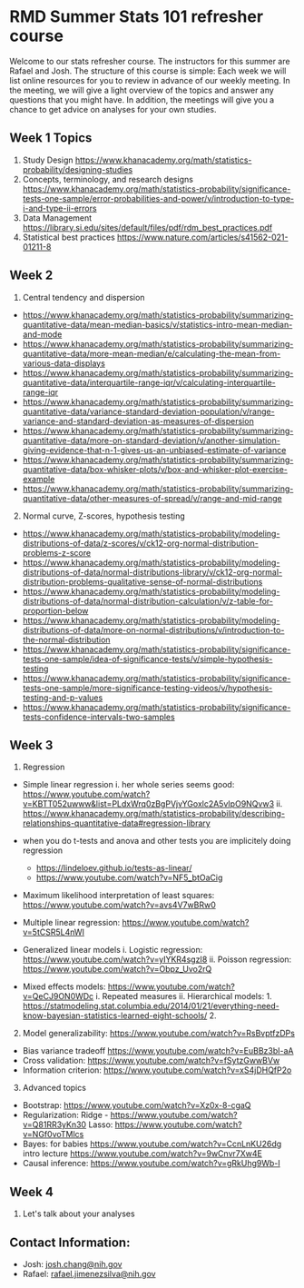 # RMD Summer Stats 101 refresher course

Welcome to our stats refresher course. The instructors for this summer are Rafael and Josh.
The structure of this course is simple: Each week we will list online resources for you to review in advance of our weekly meeting.
In the meeting, we will give a light overview of the topics and answer any questions that you might have.
In addition, the meetings will give you a chance to get advice on analyses for your own studies.


## Week 1 Topics

1. Study Design https://www.khanacademy.org/math/statistics-probability/designing-studies 
2. Concepts, terminology, and research designs https://www.khanacademy.org/math/statistics-probability/significance-tests-one-sample/error-probabilities-and-power/v/introduction-to-type-i-and-type-ii-errors 
3. Data Management https://library.si.edu/sites/default/files/pdf/rdm_best_practices.pdf
4. Statistical best practices https://www.nature.com/articles/s41562-021-01211-8

## Week 2
1. Central tendency and dispersion
* https://www.khanacademy.org/math/statistics-probability/summarizing-quantitative-data/mean-median-basics/v/statistics-intro-mean-median-and-mode 
* https://www.khanacademy.org/math/statistics-probability/summarizing-quantitative-data/more-mean-median/e/calculating-the-mean-from-various-data-displays 
* https://www.khanacademy.org/math/statistics-probability/summarizing-quantitative-data/interquartile-range-iqr/v/calculating-interquartile-range-iqr 
* https://www.khanacademy.org/math/statistics-probability/summarizing-quantitative-data/variance-standard-deviation-population/v/range-variance-and-standard-deviation-as-measures-of-dispersion 
* https://www.khanacademy.org/math/statistics-probability/summarizing-quantitative-data/more-on-standard-deviation/v/another-simulation-giving-evidence-that-n-1-gives-us-an-unbiased-estimate-of-variance 
* https://www.khanacademy.org/math/statistics-probability/summarizing-quantitative-data/box-whisker-plots/v/box-and-whisker-plot-exercise-example 
* https://www.khanacademy.org/math/statistics-probability/summarizing-quantitative-data/other-measures-of-spread/v/range-and-mid-range 

2. Normal curve, Z-scores, hypothesis testing
* https://www.khanacademy.org/math/statistics-probability/modeling-distributions-of-data/z-scores/v/ck12-org-normal-distribution-problems-z-score 
* https://www.khanacademy.org/math/statistics-probability/modeling-distributions-of-data/normal-distributions-library/v/ck12-org-normal-distribution-problems-qualitative-sense-of-normal-distributions 
* https://www.khanacademy.org/math/statistics-probability/modeling-distributions-of-data/normal-distribution-calculation/v/z-table-for-proportion-below 
* https://www.khanacademy.org/math/statistics-probability/modeling-distributions-of-data/more-on-normal-distributions/v/introduction-to-the-normal-distribution 
* https://www.khanacademy.org/math/statistics-probability/significance-tests-one-sample/idea-of-significance-tests/v/simple-hypothesis-testing 
* https://www.khanacademy.org/math/statistics-probability/significance-tests-one-sample/more-significance-testing-videos/v/hypothesis-testing-and-p-values 
* https://www.khanacademy.org/math/statistics-probability/significance-tests-confidence-intervals-two-samples 

  
## Week 3
1. Regression
* Simple linear regression
    i. her whole series seems good: https://www.youtube.com/watch?v=KBTT052uwww&list=PLdxWrq0zBgPVjvYGoxlc2A5vIpO9NQvw3
    ii.  https://www.khanacademy.org/math/statistics-probability/describing-relationships-quantitative-data#regression-library

* when you do t-tests and anova and other tests you are implicitely doing regression
    * https://lindeloev.github.io/tests-as-linear/
    *  https://www.youtube.com/watch?v=NF5_btOaCig
* Maximum likelihood interpretation of least squares: https://www.youtube.com/watch?v=avs4V7wBRw0
* Multiple linear regression: https://www.youtube.com/watch?v=5tCSR5L4nWI
* Generalized linear models
   i. Logistic regression: https://www.youtube.com/watch?v=yIYKR4sgzI8
   ii. Poisson regression: https://www.youtube.com/watch?v=Obpz_Uvo2rQ
* Mixed effects models: https://www.youtube.com/watch?v=QeCJ9ON0WDc
   i. Repeated measures
   ii. Hierarchical models: 1. https://statmodeling.stat.columbia.edu/2014/01/21/everything-need-know-bayesian-statistics-learned-eight-schools/ 2. 

2. Model generalizability: https://www.youtube.com/watch?v=RsBvptfzDPs
* Bias variance tradeoff https://www.youtube.com/watch?v=EuBBz3bI-aA
* Cross validation: https://www.youtube.com/watch?v=fSytzGwwBVw
* Information criterion: https://www.youtube.com/watch?v=xS4jDHQfP2o

3. Advanced topics
* Bootstrap: https://www.youtube.com/watch?v=Xz0x-8-cgaQ
* Regularization: Ridge - https://www.youtube.com/watch?v=Q81RR3yKn30  Lasso: https://www.youtube.com/watch?v=NGf0voTMlcs
* Bayes: for babies https://www.youtube.com/watch?v=CcnLnKU26dg intro lecture https://www.youtube.com/watch?v=9wCnvr7Xw4E
* Causal inference: https://www.youtube.com/watch?v=gRkUhg9Wb-I

## Week 4
1. Let's talk about your analyses

## Contact Information:
- Josh: josh.chang@nih.gov
- Rafael: rafael.jimenezsilva@nih.gov
